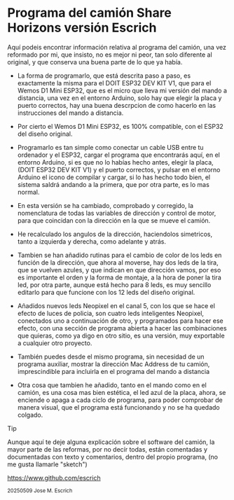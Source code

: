 # Programa del camión Share Horizons versión Escrich

Aquí podeis encontrar información relativa al programa del camión, una vez reformado por mi, que insisto, no es mejor ni peor, tan solo diferente al original, y que conserva una buena parte de lo que ya había.

- La forma de programarlo, que está descrita paso a paso, es exactamente la misma para el DOIT ESP32 DEV KIT V1, que para el Wemos D1 Mini ESP32, que es el micro que lleva mi versión del mando a distancia,
  una vez en el entorno Arduino, solo hay que elegir la placa y puerto correctos, hay una buena descrpcion de como hacerlo en las instrucciones del mando a distancia. 

- Por cierto el Wemos D1 Mini ESP32, es 100% compatible, con el ESP32 del diseño original.


- Programarlo es tan simple como conectar un cable USB entre tu ordenador y el ESP32, cargar el programa que encontrarás aquí, en el entorno Arduino, si es que no lo habías hecho antes, 
elegir la placa, (DOIT ESP32 DEV KIT V1) y el puerto correctos, 
y pulsar en el entorno Arduino el icono de compilar y cargar, 
si lo has hecho todo bien, el sistema saldrá andando a la primera, que por otra parte, es lo mas normal.

 - En esta versión se ha cambiado, comprobado y corregido, la nomenclatura de todas las variables de dirección y control de motor, para que coincidan con la dirección en la que se mueve el camión.

 - He recalculado los angulos de la dirección, haciendolos simetricos, tanto a izquierda y derecha, como adelante y atrás.

 - Tambien se han añadido rutinas para el cambio de color de los leds en función de la dirección, que ahora al moverse, hay dos leds de la tira, que se vuelven azules, y que indican en que dirección vamos,
   por eso es importante el orden y la forma de montaje, a la hora de poner la tira led, por otra parte, aunque está hecho para 8 leds, es muy sencillo editarlo para que funcione con los 12 leds del diseño original.

 - Añadidos nuevos leds Neopixel en el canal 5, con los que se hace el efecto de luces de policia, son cuatro leds inteligentes Neopixel, 
  conectados uno a continuación de otro, y programados para hacer ese efecto, con una sección de programa abierta a hacer las combinaciones que quieras, como ya digo en otro sitio, es una versión, muy exportable a cualquier otro proyecto.

 - También puedes desde el mismo programa, sin necesidad de un programa auxiliar, mostrar la dirección Mac Address de tu camión, imprescindible para incluirla en el programa del mando a distancia

 - Otra cosa que tambien he añadido, tanto en el mando como en el camión, es una cosa mas bien estética, el led azul de la placa, ahora,
   se enciende o apaga a cada ciclo de programa, para poder comprobar de manera visual, que el programa está funcionando y no se ha quedado colgado.





> [!TIP]
> Aunque aquí te deje alguna explicación sobre el software del camión, la mayor parte de las reformas, por no decír todas,
> están comentadas y documentadas con texto y comentarios, dentro del propio programa, (no me gusta llamarle "sketch")
>

https://www.github.com/escrich


<sub> 
20250509 Jose M. Escrich 
</sub>
